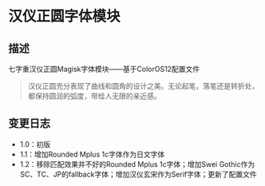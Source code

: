 # **汉仪正圆字体模块**
## 描述
七字重汉仪正圆Magisk字体模块——基于ColorOS12配置文件

> 汉仪正圆充分表现了曲线和圆角的设计之美。无论起笔，落笔还是转折处，都保持圆润的弧度，带给人无限的亲近感。

## 变更日志
- 1.0：初版
- 1.1：增加Rounded Mplus 1c字体作为日文字体
- 1.2：移除匹配效果并不好的Rounded Mplus 1c字体；增加Swei Gothic作为SC、TC、JP的fallback字体；增加汉仪玄宋作为Serif字体；更新了配置文件

